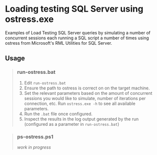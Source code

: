 # Loading testing SQL Server using ostress.exe

Examples of Load Testing SQL Server queries by simulating a number of concurrent sessions each running a SQL script a number of times using ostress from Microsoft's RML Utilities for SQL Server.

## Usage

> ### run-ostress.bat
>
> 1.  Edit `run-ostress.bat`
> 2.  Ensure the path to ostress is correct on on the target machine.
> 3.  Set the relevant parameters based on the amount of concurrent sessions you would like to simulate, number of iterations per connection, etc.  Run `ostress.exe -h` to see all available parameters.
> 4.  Run the `.bat` file once configured.
> 5.  Inspect the results in the log output generated by the run (configured as a parameter in `run-ostress.bat`)

> ### ps-ostress.ps1
>
> *work in progress*